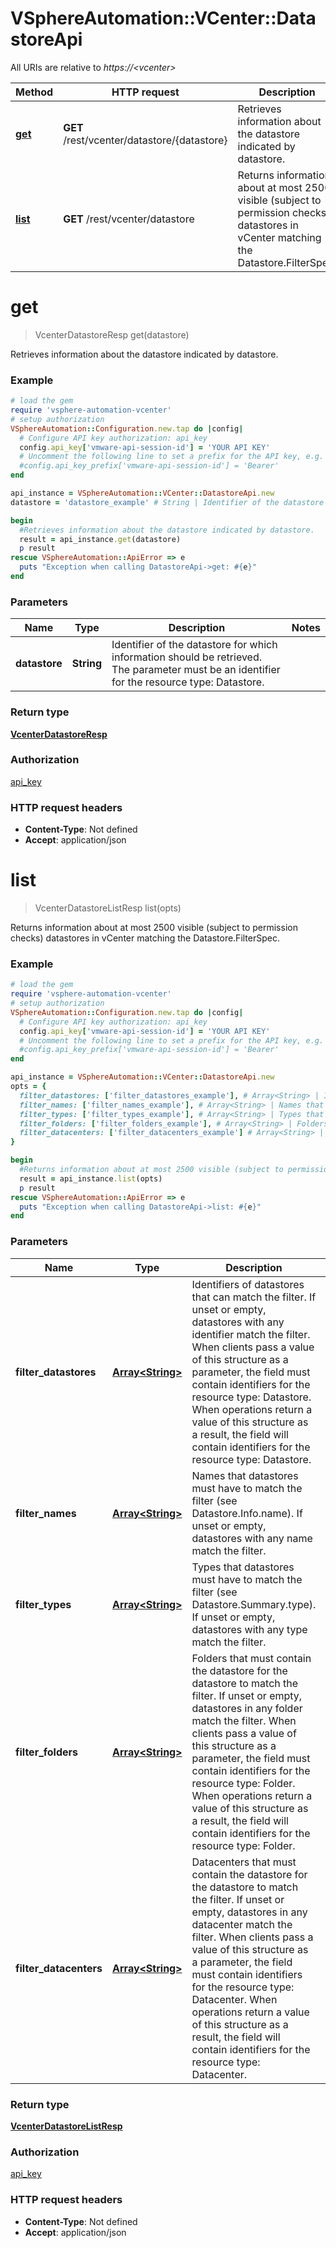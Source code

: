 # VSphereAutomation::VCenter::DatastoreApi

All URIs are relative to *https://&lt;vcenter&gt;*

Method | HTTP request | Description
------------- | ------------- | -------------
[**get**](DatastoreApi.md#get) | **GET** /rest/vcenter/datastore/{datastore} | Retrieves information about the datastore indicated by datastore.
[**list**](DatastoreApi.md#list) | **GET** /rest/vcenter/datastore | Returns information about at most 2500 visible (subject to permission checks) datastores in vCenter matching the Datastore.FilterSpec.


# **get**
> VcenterDatastoreResp get(datastore)

Retrieves information about the datastore indicated by datastore.

### Example
```ruby
# load the gem
require 'vsphere-automation-vcenter'
# setup authorization
VSphereAutomation::Configuration.new.tap do |config|
  # Configure API key authorization: api_key
  config.api_key['vmware-api-session-id'] = 'YOUR API KEY'
  # Uncomment the following line to set a prefix for the API key, e.g. 'Bearer' (defaults to nil)
  #config.api_key_prefix['vmware-api-session-id'] = 'Bearer'
end

api_instance = VSphereAutomation::VCenter::DatastoreApi.new
datastore = 'datastore_example' # String | Identifier of the datastore for which information should be retrieved. The parameter must be an identifier for the resource type: Datastore.

begin
  #Retrieves information about the datastore indicated by datastore.
  result = api_instance.get(datastore)
  p result
rescue VSphereAutomation::ApiError => e
  puts "Exception when calling DatastoreApi->get: #{e}"
end
```

### Parameters

Name | Type | Description  | Notes
------------- | ------------- | ------------- | -------------
 **datastore** | **String**| Identifier of the datastore for which information should be retrieved. The parameter must be an identifier for the resource type: Datastore. | 

### Return type

[**VcenterDatastoreResp**](VcenterDatastoreResp.md)

### Authorization

[api_key](../README.md#api_key)

### HTTP request headers

 - **Content-Type**: Not defined
 - **Accept**: application/json



# **list**
> VcenterDatastoreListResp list(opts)

Returns information about at most 2500 visible (subject to permission checks) datastores in vCenter matching the Datastore.FilterSpec.

### Example
```ruby
# load the gem
require 'vsphere-automation-vcenter'
# setup authorization
VSphereAutomation::Configuration.new.tap do |config|
  # Configure API key authorization: api_key
  config.api_key['vmware-api-session-id'] = 'YOUR API KEY'
  # Uncomment the following line to set a prefix for the API key, e.g. 'Bearer' (defaults to nil)
  #config.api_key_prefix['vmware-api-session-id'] = 'Bearer'
end

api_instance = VSphereAutomation::VCenter::DatastoreApi.new
opts = {
  filter_datastores: ['filter_datastores_example'], # Array<String> | Identifiers of datastores that can match the filter. If unset or empty, datastores with any identifier match the filter. When clients pass a value of this structure as a parameter, the field must contain identifiers for the resource type: Datastore. When operations return a value of this structure as a result, the field will contain identifiers for the resource type: Datastore.
  filter_names: ['filter_names_example'], # Array<String> | Names that datastores must have to match the filter (see Datastore.Info.name). If unset or empty, datastores with any name match the filter.
  filter_types: ['filter_types_example'], # Array<String> | Types that datastores must have to match the filter (see Datastore.Summary.type). If unset or empty, datastores with any type match the filter.
  filter_folders: ['filter_folders_example'], # Array<String> | Folders that must contain the datastore for the datastore to match the filter. If unset or empty, datastores in any folder match the filter. When clients pass a value of this structure as a parameter, the field must contain identifiers for the resource type: Folder. When operations return a value of this structure as a result, the field will contain identifiers for the resource type: Folder.
  filter_datacenters: ['filter_datacenters_example'] # Array<String> | Datacenters that must contain the datastore for the datastore to match the filter. If unset or empty, datastores in any datacenter match the filter. When clients pass a value of this structure as a parameter, the field must contain identifiers for the resource type: Datacenter. When operations return a value of this structure as a result, the field will contain identifiers for the resource type: Datacenter.
}

begin
  #Returns information about at most 2500 visible (subject to permission checks) datastores in vCenter matching the Datastore.FilterSpec.
  result = api_instance.list(opts)
  p result
rescue VSphereAutomation::ApiError => e
  puts "Exception when calling DatastoreApi->list: #{e}"
end
```

### Parameters

Name | Type | Description  | Notes
------------- | ------------- | ------------- | -------------
 **filter_datastores** | [**Array&lt;String&gt;**](String.md)| Identifiers of datastores that can match the filter. If unset or empty, datastores with any identifier match the filter. When clients pass a value of this structure as a parameter, the field must contain identifiers for the resource type: Datastore. When operations return a value of this structure as a result, the field will contain identifiers for the resource type: Datastore. | [optional] 
 **filter_names** | [**Array&lt;String&gt;**](String.md)| Names that datastores must have to match the filter (see Datastore.Info.name). If unset or empty, datastores with any name match the filter. | [optional] 
 **filter_types** | [**Array&lt;String&gt;**](String.md)| Types that datastores must have to match the filter (see Datastore.Summary.type). If unset or empty, datastores with any type match the filter. | [optional] 
 **filter_folders** | [**Array&lt;String&gt;**](String.md)| Folders that must contain the datastore for the datastore to match the filter. If unset or empty, datastores in any folder match the filter. When clients pass a value of this structure as a parameter, the field must contain identifiers for the resource type: Folder. When operations return a value of this structure as a result, the field will contain identifiers for the resource type: Folder. | [optional] 
 **filter_datacenters** | [**Array&lt;String&gt;**](String.md)| Datacenters that must contain the datastore for the datastore to match the filter. If unset or empty, datastores in any datacenter match the filter. When clients pass a value of this structure as a parameter, the field must contain identifiers for the resource type: Datacenter. When operations return a value of this structure as a result, the field will contain identifiers for the resource type: Datacenter. | [optional] 

### Return type

[**VcenterDatastoreListResp**](VcenterDatastoreListResp.md)

### Authorization

[api_key](../README.md#api_key)

### HTTP request headers

 - **Content-Type**: Not defined
 - **Accept**: application/json



